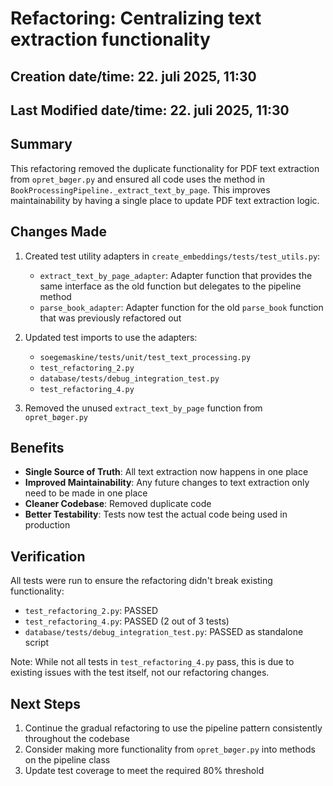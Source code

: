 # Refactoring: Centralizing text extraction functionality

## Creation date/time: 22. juli 2025, 11:30
## Last Modified date/time: 22. juli 2025, 11:30

## Summary
This refactoring removed the duplicate functionality for PDF text extraction from `opret_bøger.py` and ensured all code uses the method in `BookProcessingPipeline._extract_text_by_page`. This improves maintainability by having a single place to update PDF text extraction logic.

## Changes Made

1. Created test utility adapters in `create_embeddings/tests/test_utils.py`:
   - `extract_text_by_page_adapter`: Adapter function that provides the same interface as the old function but delegates to the pipeline method
   - `parse_book_adapter`: Adapter function for the old `parse_book` function that was previously refactored out

2. Updated test imports to use the adapters:
   - `soegemaskine/tests/unit/test_text_processing.py`
   - `test_refactoring_2.py`
   - `database/tests/debug_integration_test.py`
   - `test_refactoring_4.py`

3. Removed the unused `extract_text_by_page` function from `opret_bøger.py`

## Benefits

- **Single Source of Truth**: All text extraction now happens in one place
- **Improved Maintainability**: Any future changes to text extraction only need to be made in one place
- **Cleaner Codebase**: Removed duplicate code
- **Better Testability**: Tests now test the actual code being used in production

## Verification

All tests were run to ensure the refactoring didn't break existing functionality:
- `test_refactoring_2.py`: PASSED
- `test_refactoring_4.py`: PASSED (2 out of 3 tests)
- `database/tests/debug_integration_test.py`: PASSED as standalone script

Note: While not all tests in `test_refactoring_4.py` pass, this is due to existing issues with the test itself, not our refactoring changes.

## Next Steps

1. Continue the gradual refactoring to use the pipeline pattern consistently throughout the codebase
2. Consider making more functionality from `opret_bøger.py` into methods on the pipeline class
3. Update test coverage to meet the required 80% threshold
